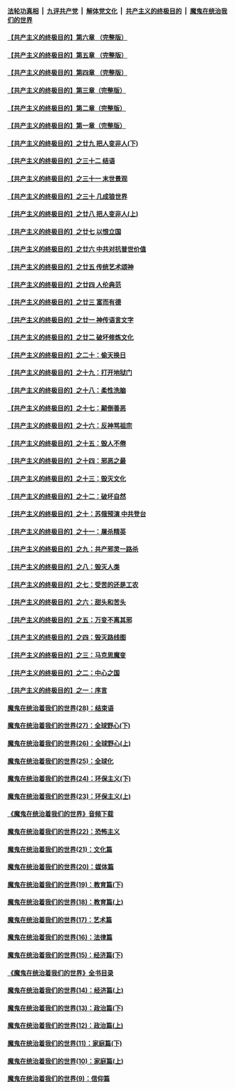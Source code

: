 

####  [法轮功真相](../../../../basic/blob/master/README.md?t=04071401) &nbsp;|&nbsp; [九评共产党](../../../../9ping.md/blob/master/README.md?t=04071401) &nbsp;|&nbsp; [解体党文化](../../../../jtdwh.md/blob/master/README.md?t=04071401)  &nbsp;|&nbsp; [共产主义的终极目的](../../../../gczydzjmd.md/blob/master/README.md?t=04071401) &nbsp;|&nbsp; [魔鬼在统治我们的世界](../../../../mgztzwmdsj.md/blob/master/README.md?t=04071401) 

#### [【共产主义的终极目的】第六章 （完整版）](../pages/nsc422/n11428913.md?t=04071401) 

#### [【共产主义的终极目的】第五章 （完整版）](../pages/nsc422/n11428912.md?t=04071401) 

#### [【共产主义的终极目的】第四章 （完整版）](../pages/nsc422/n11428907.md?t=04071401) 

#### [【共产主义的终极目的】第三章（完整版）](../pages/nsc422/n11428848.md?t=04071401) 

#### [【共产主义的终极目的】第二章（完整版）](../pages/nsc422/n11428831.md?t=04071401) 

#### [【共产主义的终极目的】第一章（完整版）](../pages/nsc422/n11417651.md?t=04071401) 

#### [【共产主义的终极目的】之廿九 把人变非人(下)](../pages/nsc422/n11344140.md?t=04071401) 

#### [【共产主义的终极目的】之三十二 结语](../pages/nsc422/n11360535.md?t=04071401) 

#### [【共产主义的终极目的】之三十一 末世景观](../pages/nsc422/n11351129.md?t=04071401) 

#### [【共产主义的终极目的】之三十 几成狼世界](../pages/nsc422/n11348280.md?t=04071401) 

#### [【共产主义的终极目的】之廿八 把人变非人(上)](../pages/nsc422/n11340492.md?t=04071401) 

#### [【共产主义的终极目的】之廿七 以恨立国](../pages/nsc422/n11336944.md?t=04071401) 

#### [【共产主义的终极目的】之廿六 中共对抗普世价值](../pages/nsc422/n11324785.md?t=04071401) 

#### [【共产主义的终极目的】之廿五 传统艺术颂神](../pages/nsc422/n11296396.md?t=04071401) 

#### [【共产主义的终极目的】之廿四 人伦典范](../pages/nsc422/n11296397.md?t=04071401) 

#### [【共产主义的终极目的】之廿三 富而有德](../pages/nsc422/n11283598.md?t=04071401) 

#### [【共产主义的终极目的】之廿一 神传语言文字](../pages/nsc422/n11263265.md?t=04071401) 

#### [【共产主义的终极目的】之廿二 破坏修炼文化](../pages/nsc422/n11245728.md?t=04071401) 

#### [【共产主义的终极目的】之二十：偷天换日](../pages/nsc422/n11238846.md?t=04071401) 

#### [【共产主义的终极目的】之十九：打开地狱门](../pages/nsc422/n11206376.md?t=04071401) 

#### [【共产主义的终极目的】之十八：柔性洗脑](../pages/nsc422/n11199994.md?t=04071401) 

#### [【共产主义的终极目的】之十七：颠倒善恶](../pages/nsc422/n11179782.md?t=04071401) 

#### [【共产主义的终极目的】之十六：反神骂祖宗](../pages/nsc422/n11166798.md?t=04071401) 

#### [【共产主义的终极目的】之十五：毁人不倦](../pages/nsc422/n11166792.md?t=04071401) 

#### [【共产主义的终极目的】之十四：邪恶之最](../pages/nsc422/n11150249.md?t=04071401) 

#### [【共产主义的终极目的】之十三：毁灭文化](../pages/nsc422/n11135227.md?t=04071401) 

#### [【共产主义的终极目的】之十二：破坏自然](../pages/nsc422/n11135214.md?t=04071401) 

#### [【共产主义的终极目的】之十：苏俄预演 中共登台](../pages/nsc422/n11118424.md?t=04071401) 

#### [【共产主义的终极目的】之十一：屠杀精英](../pages/nsc422/n11118442.md?t=04071401) 

#### [【共产主义的终极目的】之九：共产邪灵一路杀](../pages/nsc422/n11114139.md?t=04071401) 

#### [【共产主义的终极目的】之八：毁灭人类](../pages/nsc422/n11108503.md?t=04071401) 

#### [【共产主义的终极目的】之七：受苦的还是工农](../pages/nsc422/n11101809.md?t=04071401) 

#### [【共产主义的终极目的】之六：甜头和苦头](../pages/nsc422/n11096971.md?t=04071401) 

#### [【共产主义的终极目的】之五：万变不离其邪](../pages/nsc422/n11091285.md?t=04071401) 

#### [【共产主义的终极目的】之四：毁灭路线图](../pages/nsc422/n11086284.md?t=04071401) 

#### [【共产主义的终极目的】之三：马克思魔变](../pages/nsc422/n11061941.md?t=04071401) 

#### [【共产主义的终极目的】之二：中心之国](../pages/nsc422/n11047728.md?t=04071401) 

#### [【共产主义的终极目的】之一：序言](../pages/nsc422/n11086077.md?t=04071401) 

#### [魔鬼在统治着我们的世界(28)：结束语](../pages/nsc422/n10936246.md?t=04071401) 

#### [魔鬼在统治着我们的世界(27)：全球野心(下)](../pages/nsc422/n10928319.md?t=04071401) 

#### [魔鬼在统治着我们的世界(26)：全球野心(上)](../pages/nsc422/n10900318.md?t=04071401) 

#### [魔鬼在统治着我们的世界(25)：全球化](../pages/nsc422/n10788205.md?t=04071401) 

#### [魔鬼在统治着我们的世界(24)：环保主义(下)](../pages/nsc422/n10695307.md?t=04071401) 

#### [魔鬼在统治着我们的世界(23)：环保主义(上)](../pages/nsc422/n10688613.md?t=04071401) 

#### [《魔鬼在统治着我们的世界》音频下载](../pages/nsc422/n10635553.md?t=04071401) 

#### [魔鬼在统治着我们的世界(22)：恐怖主义](../pages/nsc422/n10614727.md?t=04071401) 

#### [魔鬼在统治着我们的世界(21)：文化篇](../pages/nsc422/n10597706.md?t=04071401) 

#### [魔鬼在统治着我们的世界(20)：媒体篇](../pages/nsc422/n10586579.md?t=04071401) 

#### [魔鬼在统治着我们的世界(19)：教育篇(下)](../pages/nsc422/n10564808.md?t=04071401) 

#### [魔鬼在统治着我们的世界(18)：教育篇(上)](../pages/nsc422/n10526970.md?t=04071401) 

#### [魔鬼在统治着我们的世界(17)：艺术篇](../pages/nsc422/n10499093.md?t=04071401) 

#### [魔鬼在统治着我们的世界(16)：法律篇](../pages/nsc422/n10485969.md?t=04071401) 

#### [魔鬼在统治着我们的世界(15)：经济篇(下)](../pages/nsc422/n10469975.md?t=04071401) 

#### [《魔鬼在统治着我们的世界》全书目录](../pages/nsc422/n10464261.md?t=04071401) 

#### [魔鬼在统治着我们的世界(14)：经济篇(上)](../pages/nsc422/n10457370.md?t=04071401) 

#### [魔鬼在统治着我们的世界(13)：政治篇(下)](../pages/nsc422/n10448270.md?t=04071401) 

#### [魔鬼在统治着我们的世界(12)：政治篇(上)](../pages/nsc422/n10444576.md?t=04071401) 

#### [魔鬼在统治着我们的世界(11)：家庭篇(下)](../pages/nsc422/n10440961.md?t=04071401) 

#### [魔鬼在统治着我们的世界(10)：家庭篇(上)](../pages/nsc422/n10435448.md?t=04071401) 

#### [魔鬼在统治着我们的世界(9)：信仰篇](../pages/nsc422/n10432159.md?t=04071401) 

